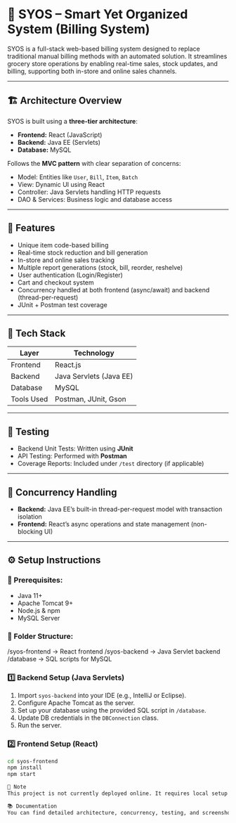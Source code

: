 # 🧾 SYOS – Smart Yet Organized System (Billing System)

SYOS is a full-stack web-based billing system designed to replace traditional manual billing methods with an automated solution. It streamlines grocery store operations by 
enabling real-time sales, stock updates, and billing, supporting both in-store and online sales channels.

---

## 🏗 Architecture Overview

SYOS is built using a **three-tier architecture**:

- **Frontend:** React (JavaScript)
- **Backend:** Java EE (Servlets)
- **Database:** MySQL

Follows the **MVC pattern** with clear separation of concerns:
- Model: Entities like `User`, `Bill`, `Item`, `Batch`
- View: Dynamic UI using React
- Controller: Java Servlets handling HTTP requests
- DAO & Services: Business logic and database access

---

## 🧠 Features

- Unique item code-based billing
- Real-time stock reduction and bill generation
- In-store and online sales tracking
- Multiple report generations (stock, bill, reorder, reshelve)
- User authentication (Login/Register)
- Cart and checkout system
- Concurrency handled at both frontend (async/await) and backend (thread-per-request)
- JUnit + Postman test coverage

---

## 🚀 Tech Stack

| Layer        | Technology             |
|--------------|------------------------|
| Frontend     | React.js               |
| Backend      | Java Servlets (Java EE)|
| Database     | MySQL                  |
| Tools Used   | Postman, JUnit, Gson   |

---

## 🧪 Testing

- Backend Unit Tests: Written using **JUnit**
- API Testing: Performed with **Postman**
- Coverage Reports: Included under `/test` directory (if applicable)

---

## 🧵 Concurrency Handling

- **Backend:** Java EE’s built-in thread-per-request model with transaction isolation
- **Frontend:** React’s async operations and state management (non-blocking UI)

---

## ⚙️ Setup Instructions

### 🔧 Prerequisites:
- Java 11+
- Apache Tomcat 9+
- Node.js & npm
- MySQL Server

### 📁 Folder Structure:

/syos-frontend → React frontend
/syos-backend → Java Servlet backend
/database → SQL scripts for MySQL


### 1️⃣ Backend Setup (Java Servlets)
1. Import `syos-backend` into your IDE (e.g., IntelliJ or Eclipse).
2. Configure Apache Tomcat as the server.
3. Set up your database using the provided SQL script in `/database`.
4. Update DB credentials in the `DBConnection` class.
5. Run the server.

### 2️⃣ Frontend Setup (React)
```bash
cd syos-frontend
npm install
npm start

📌 Note
This project is not currently deployed online. It requires local setup for frontend, backend, and MySQL database.

📚 Documentation
You can find detailed architecture, concurrency, testing, and screenshots in the project report.
